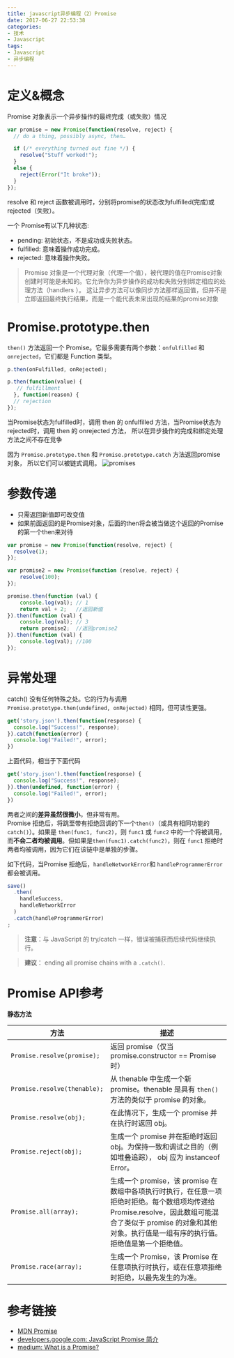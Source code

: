 ```yaml
---
title: javascript异步编程（2）Promise
date: 2017-06-27 22:53:38
categories:
- 技术
- Javascript
tags:
- Javascript
- 异步编程
---
```


# 定义&概念
Promise 对象表示一个异步操作的最终完成（或失败）情况

<!-- more -->

```javascript
var promise = new Promise(function(resolve, reject) {
  // do a thing, possibly async, then…

  if (/* everything turned out fine */) {
    resolve("Stuff worked!");
  }
  else {
    reject(Error("It broke"));
  }
});

```
resolve 和 reject 函数被调用时，分别将promise的状态改为fulfilled(完成)或rejected（失败）。

一个 Promise有以下几种状态:

* pending: 初始状态，不是成功或失败状态。
* fulfilled: 意味着操作成功完成。
* rejected: 意味着操作失败。

> Promise 对象是一个代理对象（代理一个值），被代理的值在Promise对象创建时可能是未知的。它允许你为异步操作的成功和失败分别绑定相应的处理方法（handlers ）。 这让异步方法可以像同步方法那样返回值，但并不是立即返回最终执行结果，而是一个能代表未来出现的结果的promise对象

# Promise.prototype.then

`then()` 方法返回一个  Promise。它最多需要有两个参数：`onfulfilled` 和 `onrejected`，它们都是 Function 类型。  

```javascript
p.then(onFulfilled, onRejected);

p.then(function(value) {
   // fulfillment
  }, function(reason) {
  // rejection
});
```
当Promise状态为fulfilled时，调用 then 的 onfulfilled 方法，当Promise状态为rejected时，调用 then 的 onrejected 方法， 所以在异步操作的完成和绑定处理方法之间不存在竞争

因为 `Promise.prototype.then` 和 `Promise.prototype.catch` 方法返回promise 对象， 所以它们可以被链式调用。
![promises](/images/javascript/js-promises.png)

# 参数传递

- 只需返回新值即可改变值
- 如果前面返回的是Promise对象，后面的then将会被当做这个返回的Promise的第一个then来对待

```javascript
var promise = new Promise(function(resolve, reject) {
  resolve(1);
});

var promise2 = new Promise(function (resolve, reject) {
    resolve(100);
});

promise.then(function (val) {
    console.log(val); // 1
    return val + 2;   //返回新值
}).then(function (val) {
    console.log(val); // 3
    return promise2;  //返回promise2
}).then(function (val) {
    console.log(val); //100
});
```

# 异常处理
catch() 没有任何特殊之处。它的行为与调用 `Promise.prototype.then(undefined, onRejected)` 相同，但可读性更强。

```javascript
get('story.json').then(function(response) {
  console.log("Success!", response);
}).catch(function(error) {
  console.log("Failed!", error);
})
```
上面代码，相当于下面代码
```javascript
get('story.json').then(function(response) {
  console.log("Success!", response);
}).then(undefined, function(error) {
  console.log("Failed!", error);
})
```
两者之间的**差异虽然很微小**，但非常有用。  
Promise 拒绝后，将跳至带有拒绝回调的下一个`then()`（或具有相同功能的 `catch()`）。如果是 `then(func1, func2)`，则 `func1` 或 `func2` 中的一个将被调用，而**不会二者均被调用**。但如果是`then(func1).catch(func2)`，则在 `func1` 拒绝时两者均被调用，因为它们在该链中是单独的步骤。

如下代码，当Promise 拒绝后，`handleNetworkError`和 `handleProgrammerError`都会被调用。
```javascript
save()
  .then(
    handleSuccess,
    handleNetworkError
  )
  .catch(handleProgrammerError)
;
```
> **注意**：与 JavaScript 的 try/catch 一样，错误被捕获而后续代码继续执行。

> **建议**： ending all promise chains with a `.catch()`.

# Promise API参考

**静态方法**

方法| 描述
---------|----------
`Promise.resolve(promise);`  | 返回 promise（仅当 promise.constructor == Promise 时）
`Promise.resolve(thenable);` | 从 thenable 中生成一个新 promise。thenable 是具有 `then()` 方法的类似于 promise 的对象。
`Promise.resolve(obj);`	 | 	在此情况下，生成一个 promise 并在执行时返回 obj。
`Promise.reject(obj);` | 生成一个 promise 并在拒绝时返回 obj。为保持一致和调试之目的（例如堆叠追踪）， obj 应为 instanceof Error。
`Promise.all(array);` | 生成一个 promise，该 promise 在数组中各项执行时执行，在任意一项拒绝时拒绝。每个数组项均传递给 Promise.resolve，因此数组可能混合了类似于 promise 的对象和其他对象。执行值是一组有序的执行值。拒绝值是第一个拒绝值。
`Promise.race(array);` | 生成一个 Promise，该 Promise 在任意项执行时执行，或在任意项拒绝时拒绝，以最先发生的为准。


# 参考链接
- [MDN Promise](https://developer.mozilla.org/zh-CN/docs/Web/JavaScript/Reference/Global_Objects/Promise)
- [developers.google.com: JavaScript Promise 简介](https://developers.google.com/web/fundamentals/getting-started/primers/promises)
- [medium: What is a Promise?](https://medium.com/javascript-scene/master-the-javascript-interview-what-is-a-promise-27fc71e77261)